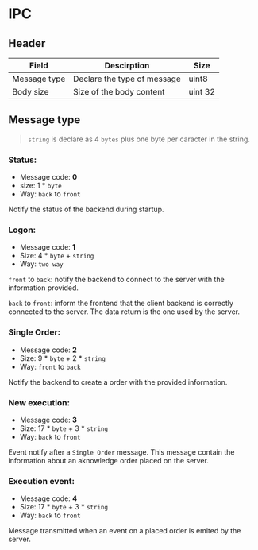 # IPC

## Header

| Field | Descirption | Size |
|---|---|---|
| Message type | Declare the type of message | uint8 |
| Body size | Size of the body content | uint 32 |

## Message type

> `string` is declare as 4 `bytes` plus one byte per caracter in the string.

### Status:

- Message code: **0**
- size: 1 * `byte`
- Way: `back` to `front`

Notify the status of the backend during startup.

### Logon:

- Message code: **1**
- Size: 4 * `byte` + `string`
- Way: `two way`

`front` to `back`: notify the backend to connect to the server with the information provided.

`back` to `front`: inform the frontend that the client backend is correctly connected to the server. The data return is the one used by the server.

### Single Order:

- Message code: **2**
- Size: 9 * `byte` + 2 * `string`
- Way: `front` to `back`

Notify the backend to create a order with the provided information.

### New execution:

- Message code: **3**
- Size: 17 * `byte` + 3 * `string`
- Way: `back` to `front`

Event notify after a `Single Order` message. This message contain the information about an aknowledge order placed on the server.

### Execution event:

- Message code: **4**
- Size: 17 * `byte` + 3 * `string`
- Way: `back` to `front`

Message transmitted when an event on a placed order is emited by the server.